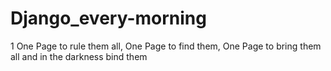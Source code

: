 # Django_every-morning
1 One Page to rule them all, One Page to find them, One Page to bring them all and in the darkness bind them
